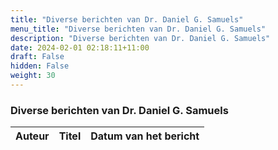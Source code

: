 ```yaml
---
title: "Diverse berichten van Dr. Daniel G. Samuels"
menu_title: "Diverse berichten van Dr. Daniel G. Samuels"
description: "Diverse berichten van Dr. Daniel G. Samuels"
date: 2024-02-01 02:18:11+11:00
draft: False
hidden: False
weight: 30
---
```

### Diverse berichten van Dr. Daniel G. Samuels

**Auteur** | **Titel** | **Datum van het bericht**
---|---|---
